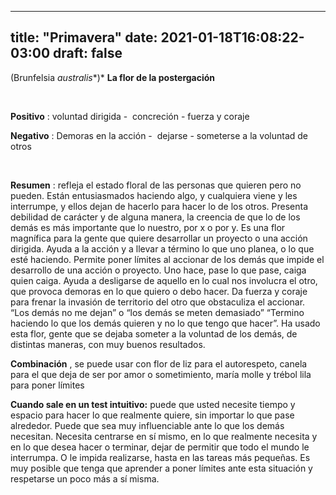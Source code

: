 
---
title: "Primavera"
date: 2021-01-18T16:08:22-03:00
draft: false
--- 
        

 

 



(Brunfelsia *australis**)*
**La flor de la
 postergación**

       

**Positivo** : voluntad dirigida -  concreción - 
 fuerza y coraje
 

**Negativo** :
 Demoras en la acción -  dejarse - 
 someterse a la voluntad de otros
 
   

**Resumen** : refleja el estado floral de las personas que quieren pero no pueden.
 Están entusiasmados haciendo algo, y cualquiera viene y les interrumpe, y ellos
 dejan de hacerlo para hacer lo de los otros.
Presenta
 debilidad de carácter y de alguna manera, la creencia de que lo de los demás es
 más importante que lo nuestro, por x o por y. 
Es una flor magnífica
 para la gente que quiere desarrollar un proyecto o una acción dirigida. Ayuda a
 la acción y a llevar a término lo que uno planea, o lo que esté haciendo. 
Permite poner límites al
 accionar de los demás que impide el desarrollo de una acción o proyecto. Uno
 hace, pase lo que pase, caiga quien caiga.
Ayuda a desligarse de
 aquello en lo cual nos involucra el otro, que provoca demoras en lo que quiero
 o debo hacer. 
Da fuerza y coraje para
 frenar la invasión de territorio del otro que obstaculiza el accionar. 
“Los demás no me dejan” o
 “los demás se meten demasiado” “Termino haciendo lo que los demás quieren y no
 lo que tengo que hacer”.
Ha usado esta flor, gente
 que se dejaba someter a la voluntad de los demás, de distintas maneras, con muy
 buenos resultados.
 


**Combinación** , se
 puede usar con flor de liz para el autorespeto, canela para el que deja de ser
 por amor o sometimiento, maría molle y trébol lila para poner límites


**Cuando sale en un test intuitivo:**  puede que usted necesite tiempo y espacio para hacer lo
 que realmente quiere, sin importar lo que pase alrededor. 
Puede que sea muy
 influenciable ante lo que los demás necesitan.
Necesita centrarse en sí
 mismo, en lo que realmente necesita y en lo que desea hacer o terminar, dejar
 de permitir que todo el mundo le interrumpa. O le impida realizarse, hasta en
 las tareas más pequeñas.
Es muy posible que tenga
 que aprender a poner límites ante esta situación y respetarse un poco más a sí
 misma.



